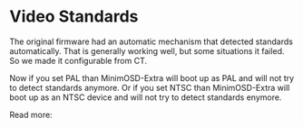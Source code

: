 # Video Standards #

The original firmware had an automatic mechanism that detected standards automatically. That is generally working well, but some situations it failed. So we made it configurable from CT.

Now if you set PAL than MinimOSD-Extra will boot up as PAL and will not try to detect standards anymore.
Or if you set NTSC than MinimOSD-Extra will boot up as an NTSC device and will not try to detect standards enymore.

Read more: 